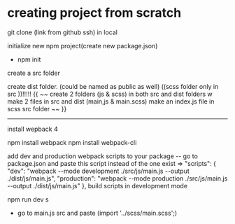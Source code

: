 # creating project from scratch
git clone (link from github ssh) in local 

initialize new npm project(create new package.json)

- npm init

create a src folder

create dist folder. (could be named as public as well)
((scss folder only in src ))!!!!!
{{ ~~ create 2 folders (js & scss) in both src and dist folders w
make 2 files in src and dist (main,js & main.scss)
make an index.js file in scss src folder ~~ }}
____________________________________________________________

install wepback 4

npm install webpack 
npm install webpack-cli
 
 add dev and production webpack scripts to your package 
-- go to package.json and paste this script instead of the one exist  =>  "scripts": {
    "dev": "webpack --mode development ./src/js/main.js --output ./dist/js/main.js",
    "production": "webpack --mode production ./src/js/main.js --output ./dist/js/main.js"
  },
  build scripts in development mode 

  npm run dev
s
  - go to main.js src and paste  (import '../scss/main.scss';)
